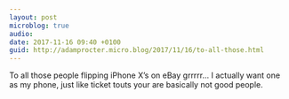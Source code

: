 ```yaml
---
layout: post
microblog: true
audio: 
date: 2017-11-16 09:40 +0100
guid: http://adamprocter.micro.blog/2017/11/16/to-all-those.html
---
```

To all those people flipping iPhone X’s on eBay grrrrr… I actually want one as my phone, just like ticket touts your are basically not good people.
